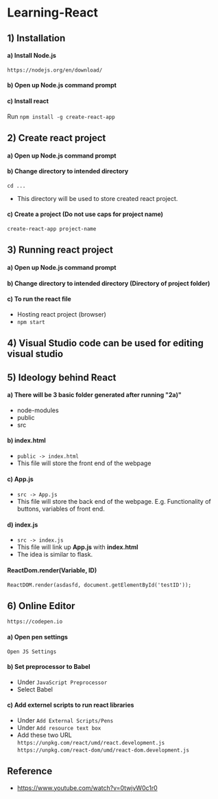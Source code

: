 # Learning-React

## 1) Installation
#### a) Install Node.js
```https://nodejs.org/en/download/```
#### b) Open up Node.js command prompt
#### c) Install react
Run ```npm install -g create-react-app```

## 2) Create react project
#### a) Open up Node.js command prompt
#### b) Change directory to intended directory
```cd ...```  
- This directory will be used to store created react project.
#### c) Create a project **(Do not use caps for project name)**
```create-react-app project-name```

## 3) Running react project
#### a) Open up Node.js command prompt
#### b) Change directory to intended directory **(Directory of project folder)**
#### c) To run the react file
- Hosting react project (browser)
- ```npm start```

## 4) Visual Studio code can be used for editing visual studio
## 5) Ideology behind React
#### a) There will be 3 basic folder generated after running "2a)"
- node-modules
- public
- src
#### b) index.html
- ```public -> index.html```
- This file will store the front end of the webpage
#### c) App.js
- ```src -> App.js```
- This file will store the back end of the webpage. E.g. Functionality of buttons, variables of front end.
#### d) index.js
- ```src -> index.js```
- This file will link up **App.js** with **index.html**
- The idea is similar to flask.
#### ReactDom.render(Variable, ID)
```ReactDOM.render(asdasfd, document.getElementById('testID'));```
## 6) Online Editor
```https://codepen.io```
#### a) Open pen settings
```Open JS Settings```
#### b) Set preprocessor to Babel
- Under ```JavaScript Preprocessor```
- Select Babel
#### c) Add externel scripts to run react libraries
- Under ```Add External Scripts/Pens```
- Under ```Add resource text box```
- Add these two URL  
```https://unpkg.com/react/umd/react.development.js```  
```https://unpkg.com/react-dom/umd/react-dom.development.js```
## Reference
- https://www.youtube.com/watch?v=0twjvW0c1r0
